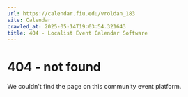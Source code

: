```yaml
---
url: https://calendar.fiu.edu/vroldan_183
site: Calendar
crawled_at: 2025-05-14T19:03:54.321643
title: 404 - Localist Event Calendar Software
---
```


# 404 - not found
We couldn't find the page on this community event platform.

